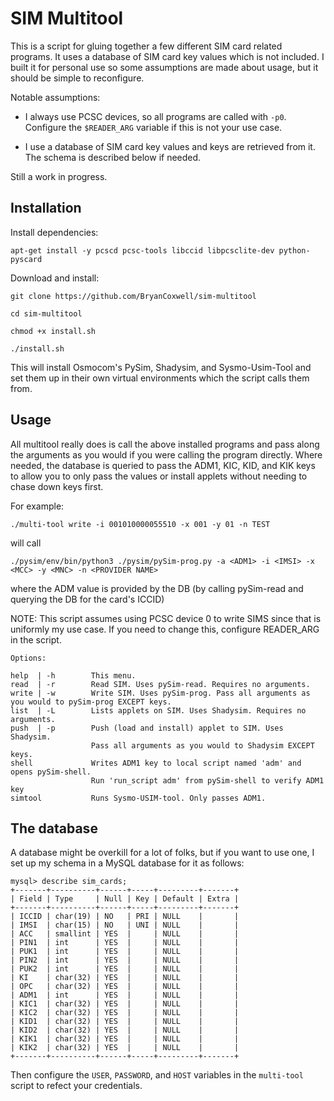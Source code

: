 # SIM Multitool

This is a script for gluing together a few different SIM card related programs. It uses a database of SIM card key values which is not included. I built it for personal use so some assumptions are made about usage, but it should be simple to reconfigure.

Notable assumptions:

* I always use PCSC devices, so all programs are called with `-p0`. Configure the `$READER_ARG` variable if this is not your use case.

* I use a database of SIM card key values and keys are retrieved from it. The schema is described below if needed.

Still a work in progress.

## Installation

Install dependencies:

`apt-get install -y pcscd pcsc-tools libccid libpcsclite-dev python-pyscard`

Download and install:

`git clone https://github.com/BryanCoxwell/sim-multitool`

`cd sim-multitool`

`chmod +x install.sh`

`./install.sh`

This will install Osmocom's PySim, Shadysim, and Sysmo-Usim-Tool and set them up in their own virtual environments which the script calls them from. 

## Usage
All multitool really does is call the above installed programs and pass along the arguments as you would if you were calling the program directly. Where needed, the database is queried to pass the ADM1, KIC, KID, and KIK keys to allow you to only pass the values or install applets without needing to chase down keys first. 

For example:

  `./multi-tool write -i 001010000055510 -x 001 -y 01 -n TEST`

will call 

`./pysim/env/bin/python3 ./pysim/pySim-prog.py -a <ADM1> -i <IMSI> -x <MCC> -y <MNC> -n <PROVIDER NAME>`

where the ADM value is provided by the DB (by calling pySim-read and querying the DB for the card's ICCID)

NOTE: This script assumes using PCSC device 0 to write SIMS since that is uniformly my use case. If you need to change this, configure READER_ARG in the script.
```
Options:

help  | -h        This menu.
read  | -r        Read SIM. Uses pySim-read. Requires no arguments.
write | -w        Write SIM. Uses pySim-prog. Pass all arguments as you would to pySim-prog EXCEPT keys.
list  | -L        Lists applets on SIM. Uses Shadysim. Requires no arguments.
push  | -p        Push (load and install) applet to SIM. Uses Shadysim.
                  Pass all arguments as you would to Shadysim EXCEPT keys.
shell             Writes ADM1 key to local script named 'adm' and opens pySim-shell.
                  Run 'run_script adm' from pySim-shell to verify ADM1 key
simtool           Runs Sysmo-USIM-tool. Only passes ADM1.

```
## The database

A database might be overkill for a lot of folks, but if you want to use one, I set up my schema in a MySQL database for it as follows:
```
mysql> describe sim_cards;
+-------+----------+------+-----+---------+-------+
| Field | Type     | Null | Key | Default | Extra |
+-------+----------+------+-----+---------+-------+
| ICCID | char(19) | NO   | PRI | NULL    |       |
| IMSI  | char(15) | NO   | UNI | NULL    |       |
| ACC   | smallint | YES  |     | NULL    |       |
| PIN1  | int      | YES  |     | NULL    |       |
| PUK1  | int      | YES  |     | NULL    |       |
| PIN2  | int      | YES  |     | NULL    |       |
| PUK2  | int      | YES  |     | NULL    |       |
| KI    | char(32) | YES  |     | NULL    |       |
| OPC   | char(32) | YES  |     | NULL    |       |
| ADM1  | int      | YES  |     | NULL    |       |
| KIC1  | char(32) | YES  |     | NULL    |       |
| KIC2  | char(32) | YES  |     | NULL    |       |
| KID1  | char(32) | YES  |     | NULL    |       |
| KID2  | char(32) | YES  |     | NULL    |       |
| KIK1  | char(32) | YES  |     | NULL    |       |
| KIK2  | char(32) | YES  |     | NULL    |       |
+-------+----------+------+-----+---------+-------+
```
Then configure the `USER`, `PASSWORD`, and `HOST` variables in the `multi-tool` script to refect your credentials.
